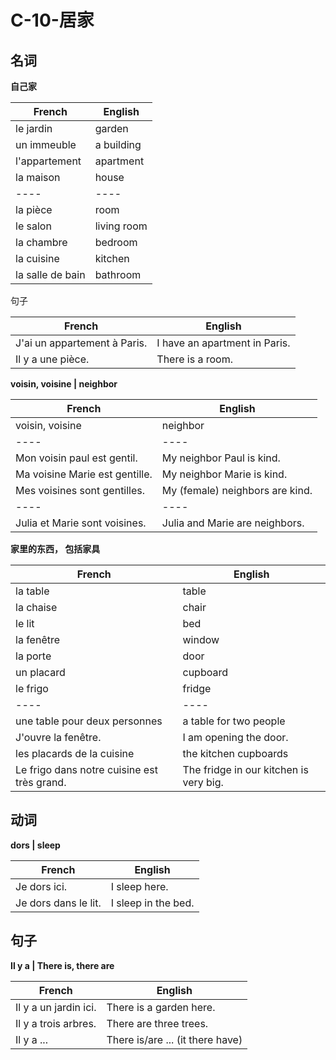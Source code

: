 # C-10-居家

## 名词

**自己家**

French | English
---- | ----
le jardin | garden
un immeuble | a building
l'appartement | apartment
la maison | house
---- | ----
la pièce | room
le salon | living room
la chambre | bedroom
la cuisine | kitchen
la salle de bain | bathroom

句子

French | English
---- | ----
J'ai un appartement à Paris. | I have an apartment in Paris.
Il y a une pièce. | There is a room.

**voisin, voisine | neighbor**

French | English
---- | ----
voisin, voisine | neighbor
---- | ----
Mon voisin paul est gentil. | My neighbor Paul is kind.
Ma voisine Marie est gentille. | My neighbor Marie is kind.
Mes voisines sont gentilles. | My (female) neighbors are kind.
---- | ----
Julia et Marie sont voisines. | Julia and Marie are neighbors.

**家里的东西， 包括家具**

French | English
---- | ----
la table | table
la chaise | chair
le lit | bed
la fenêtre | window
la porte | door
un placard | cupboard
le frigo | fridge
---- | ----
une table pour deux personnes | a table for two people
J'ouvre la fenêtre. | I am opening the door.
les placards de la cuisine | the kitchen cupboards
Le frigo dans notre cuisine est très grand. | The fridge in our kitchen is very big.

## 动词

**dors | sleep**

French | English
---- | ----
Je dors ici. | I sleep here.
Je dors dans le lit. | I sleep in the bed.

## 句子

**Il y a | There is, there are**

French | English
---- | ----
Il y a un jardin ici. | There is a garden here.
Il y a trois arbres. | There are three trees.
Il y a ... | There is/are ... (it there have)